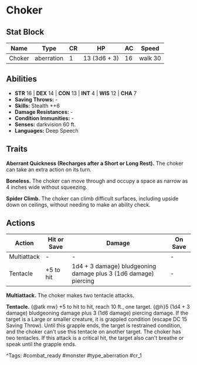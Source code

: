 # Choker

## Stat Block

| Name | Type | CR | HP | AC | Speed |
|------|------|----|----|----|-------|
| Choker | aberration | 1 | 13 (3d6 + 3) | 16 | walk 30 |

## Abilities

- **STR** 16 | **DEX** 14 | **CON** 13 | **INT** 4 | **WIS** 12 | **CHA** 7
- **Saving Throws:** -  
- **Skills:** Stealth ++6  
- **Damage Resistances:** -  
- **Condition Immunities:** -  
- **Senses:** darkvision 60 ft.  
- **Languages:** Deep Speech

## Traits

**Aberrant Quickness (Recharges after a Short or Long Rest).** The choker can take an extra action on its turn.

**Boneless.** The choker can move through and occupy a space as narrow as 4 inches wide without squeezing.

**Spider Climb.** The choker can climb difficult surfaces, including upside down on ceilings, without needing to make an ability check.


## Actions

| Action | Hit or Save | Damage | On Save |
|--------|--------------|--------|----------|
| Multiattack | - | - | - |
| Tentacle | +5 to hit | 1d4 + 3 damage) bludgeoning damage plus 3 (1d6 damage) piercing | - |

**Multiattack.** The choker makes two tentacle attacks.

**Tentacle.** {@atk mw} +5 to hit to hit, reach 10 ft., one target. {@h}5 (1d4 + 3 damage) bludgeoning damage plus 3 (1d6 damage) piercing damage. If the target is a Large or smaller creature, it is grappled condition (escape DC 15 Saving Throw). Until this grapple ends, the target is restrained condition, and the choker can't use this tentacle on another target. The choker has two tentacles. If this attack is a critical hit, the target also can't breathe or speak until the grapple ends.


^Tags: #combat_ready #monster #type_aberration #cr_1